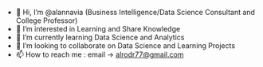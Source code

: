 - 👋 Hi, I’m @alannavia (Business Intelligence/Data Science Consultant and College Professor)
- 👀 I’m interested in Learning and Share Knowledge
- 🌱 I’m currently learning Data Science and Analytics
- 💞️ I’m looking to collaborate on Data Science and Learning Projects
- 📫 How to reach me : email -> alrodr77@gmail.com

<!---
alannavia/alannavia is a ✨ special ✨ repository because its `README.md` (this file) appears on your GitHub profile.
You can click the Preview link to take a look at your changes.
--->
